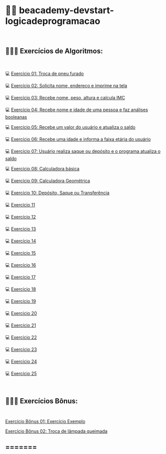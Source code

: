# 👩🏻 beacademy-devstart-logicadeprogramacao
<br>

## 👩🏻‍💻 Exercícios de Algoritmos:

<br>

💻 [Exercício 01: Troca de pneu furado](https://github.com/tatmorenno/beacademy-devstart-logicadeprogramacao/blob/main/exercicios/exercicio_1.txt)
 
💻 [Exercício 02: Solicita nome, endereço e imprime na tela](https://github.com/tatmorenno/beacademy-devstart-logicadeprogramacao/blob/main/exercicios/exercicio_2.txt)

💻 [Exercício 03: Recebe nome, peso, altura e calcula IMC](https://github.com/tatmorenno/beacademy-devstart-logicadeprogramacao/blob/main/exercicios/exercicio_3.txt)

💻 [Exercício 04: Recebe nome e idade de uma pessoa e faz análises booleanas](https://github.com/tatmorenno/beacademy-devstart-logicadeprogramacao/blob/main/exercicios/exercicio_4.ALG)

💻 [Exercício 05: Recebe um valor do usuário e atualiza o saldo](https://github.com/tatmorenno/beacademy-devstart-logicadeprogramacao/blob/main/exercicios/exercicio_5.ALG)

💻 [Exercício 06: Recebe uma idade e informa a faixa etária do usuário](https://github.com/tatmorenno/beacademy-devstart-logicadeprogramacao/blob/main/exercicios/exercicio_6.txt)

💻 [Exercício 07: Usuário realiza saque ou depósito e o programa atualiza o saldo](https://github.com/tatmorenno/beacademy-devstart-logicadeprogramacao/blob/main/exercicios/exercicio_7.txt)

💻 [Exercício 08: Calculadora básica](https://github.com/tatmorenno/beacademy-devstart-logicadeprogramacao/blob/main/exercicios/exercicio_8.txt)

💻 [Exercício 09: Calculadora Geométrica](https://github.com/tatmorenno/beacademy-devstart-logicadeprogramacao/blob/main/exercicios/exercicio_9.txt)

💻 [Exercício 10: Depósito, Saque ou Transferência](https://github.com/tatmorenno/beacademy-devstart-logicadeprogramacao/blob/main/exercicios/exercicio_10.txt)

💻 [Exercício 11](https://)

💻 [Exercício 12](https://)

💻 [Exercício 13](https://)

💻 [Exercício 14](https://)

💻 [Exercício 15](https://)

💻 [Exercício 16](https://)

💻 [Exercício 17](https://)

💻 [Exercício 18](https://)

💻 [Exercício 19](https://)

💻 [Exercício 20](https://)

💻 [Exercício 21](https://)

💻 [Exercício 22](https://)

💻 [Exercício 23](https://)

💻 [Exercício 24](https://)

💻 [Exercício 25](https://)

<br>

## 👩🏻‍💻 Exercícios Bônus: <br><br>

[Exercício Bônus 01: Exercício Exemplo](https://github.com/tatmorenno/beacademy-devstart-logicadeprogramacao/blob/main/exercicios/B%C3%B4nus/bonus01.txt)

[Exercício Bônus 02: Troca de lâmpada queimada](https://github.com/tatmorenno/beacademy-devstart-logicadeprogramacao/blob/main/exercicios/B%C3%B4nus/bonus02.txt)

## =======
